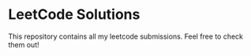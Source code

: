 # LeetCode Solutions

This repository contains all my leetcode submissions. 
Feel free to check them out!
